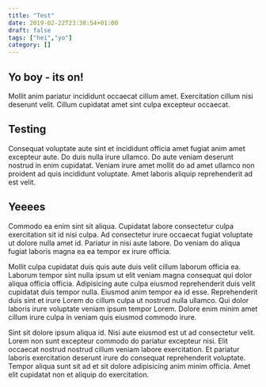 ```yaml
---
title: "Test"
date: 2019-02-22T23:38:54+01:00
draft: false
tags: ["hei","yo"]
category: []
---
```

## Yo boy - its on!
Mollit anim pariatur incididunt occaecat cillum amet. Exercitation cillum nisi deserunt velit. Cillum cupidatat amet sint culpa excepteur occaecat.

## Testing
Consequat voluptate aute sint et incididunt officia amet fugiat anim amet excepteur aute. Do duis nulla irure ullamco. Do aute veniam deserunt nostrud in enim cupidatat. Veniam irure amet mollit do ad amet ullamco non proident ad quis incididunt voluptate. Amet laboris aliquip reprehenderit ad est velit.

## Yeeees
Commodo ea enim sint sit aliqua. Cupidatat labore consectetur culpa exercitation sit id nisi culpa. Ad consectetur irure occaecat fugiat voluptate ut dolore nulla amet id. Pariatur in nisi aute labore. Do veniam do aliqua fugiat laboris magna ea ea tempor ex irure officia.

Mollit culpa cupidatat duis quis aute duis velit cillum laborum officia ea. Laborum tempor sint nulla ipsum ut elit veniam magna consequat qui dolor aliqua officia officia. Adipisicing aute culpa eiusmod reprehenderit duis velit cupidatat duis tempor nulla. Eiusmod anim tempor ea id esse. Reprehenderit duis sint et irure Lorem do cillum culpa ut nostrud nulla ullamco. Qui dolor laboris irure voluptate veniam ipsum tempor Lorem. Dolore enim minim amet cillum irure culpa in veniam quis eiusmod commodo irure.

Sint sit dolore ipsum aliqua id. Nisi aute eiusmod est ut ad consectetur velit. Lorem non sunt excepteur commodo do pariatur excepteur nisi. Elit occaecat nostrud nostrud cillum veniam labore exercitation. Et pariatur laboris exercitation deserunt irure do consequat reprehenderit voluptate. Tempor aliqua sunt sit ad et sit dolore adipisicing anim minim officia. Amet elit cupidatat non et aliquip do exercitation.
